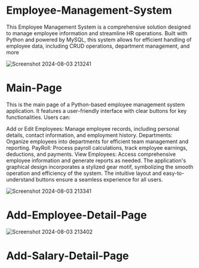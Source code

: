 # Employee-Management-System
This Employee Management System is a comprehensive solution designed to manage employee information and streamline HR operations. Built with Python and powered by MySQL, this system allows for efficient handling of employee data, including CRUD operations, department management, and more


![Screenshot 2024-08-03 213241](https://github.com/user-attachments/assets/9cd6ca7a-199d-485f-ab70-d530b97360d9)

# Main-Page
This is the main page of a Python-based employee management system application. It features a user-friendly interface with clear buttons for key functionalities. Users can:

Add or Edit Employees: Manage employee records, including personal details, contact information, and employment history.
Departments: Organize employees into departments for efficient team management and reporting.
PayRoll: Process payroll calculations, track employee earnings, deductions, and payments.
View Employees: Access comprehensive employee information and generate reports as needed.
The application's graphical design incorporates a stylized gear motif, symbolizing the smooth operation and efficiency of the system. The intuitive layout and easy-to-understand buttons ensure a seamless experience for all users.

![Screenshot 2024-08-03 213341](https://github.com/user-attachments/assets/9477972b-0695-4b5c-bb58-0b942e7e6818)

# Add-Employee-Detail-Page

![Screenshot 2024-08-03 213402](https://github.com/user-attachments/assets/24196111-439c-456a-874d-55b393371d11)

# Add-Salary-Detail-Page


